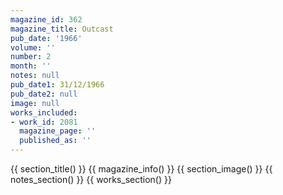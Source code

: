 ```yaml
---
magazine_id: 362
magazine_title: Outcast
pub_date: '1966'
volume: ''
number: 2
month: ''
notes: null
pub_date1: 31/12/1966
pub_date2: null
image: null
works_included:
- work_id: 2081
  magazine_page: ''
  published_as: ''
---
```


{{ section_title() }}
{{ magazine_info() }}
{{ section_image() }}
{{ notes_section() }}
{{ works_section() }}

